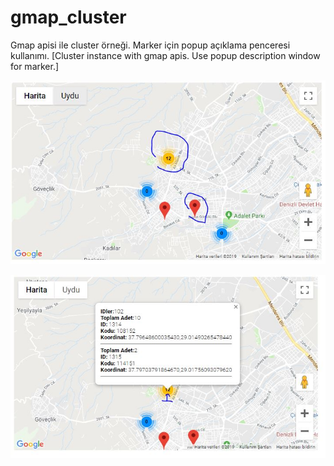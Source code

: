 # gmap_cluster
Gmap apisi ile cluster örneği. Marker için popup açıklama penceresi kullanımı. [Cluster instance with gmap apis. Use popup description window for marker.]

![alt text](https://github.com/spalanci/gmap_cluster/blob/master/map1.jpg)


![alt text](https://github.com/spalanci/gmap_cluster/blob/master/map2.jpg)


